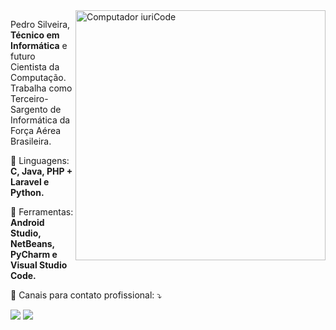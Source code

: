 <img src="https://raw.githubusercontent.com/MicaelliMedeiros/micaellimedeiros/master/image/computer-illustration.png" min-width="400px" max-width="400px" width="400px" align="right" alt="Computador iuriCode">

<p align="left"> 
  Pedro Silveira, <strong>Técnico em Informática</strong> e futuro Cientista da Computação.<br>
  Trabalha como Terceiro-Sargento de Informática da Força Aérea Brasileira.
</p>

<p align="left">
  🦄 Linguagens: <strong>C, Java, PHP + Laravel e Python.</strong>
</p>

<p align="left">
  💼 Ferramentas: <strong>Android Studio, NetBeans, PyCharm e Visual Studio Code.</strong>
</p>

<p align="left">
  💌 Canais para contato profissional: ⤵️
</p>

<p align="left">
  <a href="#" alt="Gmail">
  <img src="https://img.shields.io/badge/-Gmail-FF0000?style=flat-square&labelColor=FF0000&logo=gmail&logoColor=white&link" /></a>

  <a href="https://www.linkedin.com/in/pedro-silveira-3590261b0/" alt="Linkedin">
  <img src="https://img.shields.io/badge/-Linkedin-0e76a8?style=flat-square&logo=Linkedin&logoColor=white" /></a>
</p>  
